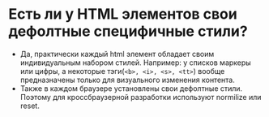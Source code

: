 # Есть ли у HTML элементов свои дефолтные специфичные стили?

- Да, практически каждый html элемент обладает своим индивидуальным набором стилей. Например: у списков маркеры или цифры, а некоторые тэги(`<b>, <i>, <s>, <tt>`) вообще предназначены только для визуального изменения контента.
- Также в каждом браузере установлены свои дефолтные стили. Поэтому для кроссбраузерной разработки используют normilize или reset.